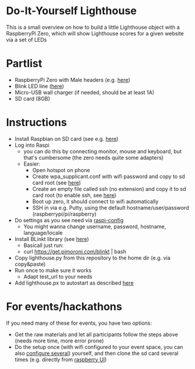 # Do-It-Yourself Lighthouse

This is a small overview on how to build a little Lighthouse object with a RaspberryPi Zero, which will show Lighthouse scores for a given website via a set of LEDs

# Partlist
* RaspberryPi Zero with Male headers (e.g. [here](https://shop.pimoroni.com/products/raspberry-pi-zero-wh-with-pre-soldered-header))
* Blink LED line ([here](https://shop.pimoroni.com/products/blinkt))
* Micro-USB wall charger (if needed, should be at least 1A)
* SD card (8GB)


# Instructions
* Install Raspbian on SD card (see e.g. [here](https://thepi.io/how-to-install-raspbian-on-the-raspberry-pi/))
* Log into Raspi
    * you can do this by connecting monitor, mouse and keyboard, but that's cumbersome (the zero needs quite some adapters)
    * Easier:
        * Open hotspot on phone
        * Create wpa_supplicant.conf with wifi password and copy to sd card root (see [here](https://www.raspberrypi-spy.co.uk/2017/04/manually-setting-up-pi-wifi-using-wpa_supplicant-conf/))
        * Create an empty file called ssh (no extension) and copy it to sd card root (to enable ssh, see [here](https://www.raspberrypi.org/forums/viewtopic.php?t=167326))
        * Boot up zero, it should connect to wifi automatically
        * SSH in via e.g. Putty, using the default hostname/user/password (raspberrypi/pi/raspberry)
* Do settings as you see need via [raspi-config](https://www.raspberrypi.org/documentation/configuration/raspi-config.md)
    * You might wanna change username, password, hostname, language/locale
* Install BLinkt library (see [here](https://github.com/pimoroni/blinkt))
    * Basicall just run: 
    * curl https://get.pimoroni.com/blinkt | bash
* Copy lighthouse.py from this repository to the home dir (e.g. via copy&paste)
* Run once to make sure it works
    * Adapt test_url to your needs
* Add lighthouse.px to autostart as described [here](https://stackoverflow.com/questions/24875955/autostart-on-raspberry-pi)

# For events/hackathons
If you need many of these for events, you have two options:
* Get the raw materials and let all participants follow the steps above (needs more time, more error prone)
* Do the setup once (with wifi configured to your event space, you can also [configure several](https://raspberrypi.stackexchange.com/questions/11631/how-to-setup-multiple-wifi-networks)) yourself, and then clone the sd card several times (e.g. directly from [raspberry UI](https://pishop.co.za/blog/my-tutorial-post/clone-your-micro-sd-directly-on-rpi/))

